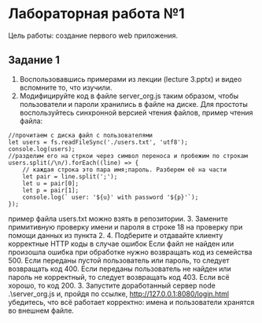 # Лабораторная работа №1

Цель работы: создание первого web приложения.

## Задание 1

1. Воспользовавшись примерами из лекции (lecture 3.pptx) и видео вспомните то, что изучили.
2. Модифицируйте код в файле server_org.js таким образом, чтобы пользователи и пароли хранились в файле на диске. Для простоты воспользуйтесь синхронной версией чтения файлов, пример чтения файла:

```
//прочитаем с диска файл с пользователями 
let users = fs.readFileSync('./users.txt', 'utf8');
console.log(users);
//разделим его на стркои через символ переноса и пробежим по строкам
users.split(/\n/).forEach((line) => {
    // каждая строка это пара имя;пароль. Разберем её на части
    let pair = line.split(';');
    let u = pair[0];
    let p = pair[1];
    console.log(` user: '${u}' with password '${p}'`);			
});
```

пример файла users.txt можно взять в репозитории.
3. Замените примитивную проверку имени и пароля в строке 18 на проверку при помощи данных из пункта 2.
4. Подберите и отдавайте клиенту корректные HTTP коды в случае ошибок
Если файл не найден или произошла ошибка при обработке нужно возвращать код из семейства 500.
Если переданы пустой пользователь или пароль, то следует возвращать код 400.
Если переданы пользователь не найден или пароль не корректный, то следует возвращать код 403.
Если всё хорошо, то код 200. 3. Запустите доработанный сервер node .\server_org.js и, пройдя по ссылке, http://127.0.0.1:8080/login.html убедитесь, что всё работает корректно: имена и пользователи хранятся во внешнем файле.

